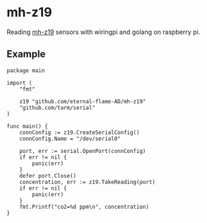 # mh-z19

Reading [mh-z19](https://www.winsen-sensor.com/products/ndir-co2-sensor/mh-z19.html) sensors with wiringpi and golang on raspberry pi.


## Example

```golang
package main

import (
	"fmt"

	z19 "github.com/eternal-flame-AD/mh-z19"
	"github.com/tarm/serial"
)

func main() {
	connConfig := z19.CreateSerialConfig()
	connConfig.Name = "/dev/serial0"

	port, err := serial.OpenPort(connConfig)
	if err != nil {
		panic(err)
	}
	defer port.Close()
	concentration, err := z19.TakeReading(port)
	if err != nil {
		panic(err)
	}
	fmt.Printf("co2=%d ppm\n", concentration)
}

```